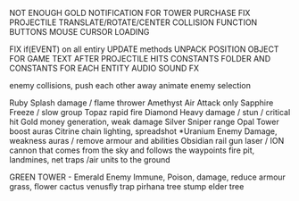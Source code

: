NOT ENOUGH GOLD NOTIFICATION FOR TOWER PURCHASE
FIX PROJECTILE TRANSLATE/ROTATE/CENTER
COLLISION FUNCTION BUTTONS
MOUSE CURSOR LOADING

FIX if(EVENT) on all entiry UPDATE methods
UNPACK POSITION OBJECT FOR GAME TEXT AFTER PROJECTILE HITS
CONSTANTS FOLDER AND CONSTANTS FOR EACH ENTITY
AUDIO SOUND FX

enemy collisions, push each other away
animate enemy selection

Ruby		Splash damage / flame thrower
Amethyst  	Air Attack only
Sapphire	Freeze / slow group 
Topaz 		rapid fire
Diamond		Heavy damage / stun / critical hit 
Gold 		money generation, weak damage
Silver		Sniper range
Opal		Tower boost auras
Citrine     chain lighting, spreadshot
*Uranium	Enemy Damage, weakness auras / remove armour and abilities
Obsidian	rail gun laser / ION cannon that comes from the sky and follows the waypoints
fire pit, landmines, net traps /air units to the ground

GREEN TOWER - Emerald Enemy Immune, Poison, damage, reduce armour
grass,
flower
cactus
venusfly trap
pirhana
tree stump
elder tree